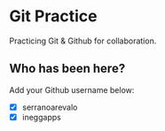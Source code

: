 # Git Practice

Practicing Git &amp; Github for collaboration.

## Who has been here?

Add your Github username below:

- [x] serranoarevalo
- [x] ineggapps
